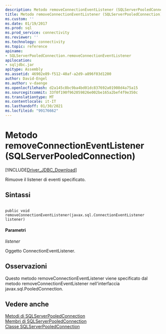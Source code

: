 ```yaml
---
description: Metodo removeConnectionEventListener (SQLServerPooledConnection)
title: Metodo removeConnectionEventListener (SQLServerPooledConnection) | Microsoft Docs
ms.custom: ''
ms.date: 01/19/2017
ms.prod: sql
ms.prod_service: connectivity
ms.reviewer: ''
ms.technology: connectivity
ms.topic: reference
apiname:
- SQLServerPooledConnection.removeConnectionEventListener
apilocation:
- sqljdbc.jar
apitype: Assembly
ms.assetid: 46902e89-f512-40af-a2d9-a896f03d1200
author: David-Engel
ms.author: v-daenge
ms.openlocfilehash: d2a145c8bc9ba4bd01dc837692a01908d4a75a15
ms.sourcegitcommit: 33f0f190f962059826e002be165a2bef4f9e350c
ms.translationtype: MT
ms.contentlocale: it-IT
ms.lasthandoff: 01/30/2021
ms.locfileid: "99176662"
---
```

# <a name="removeconnectioneventlistener-method-sqlserverpooledconnection"></a>Metodo removeConnectionEventListener (SQLServerPooledConnection)
[!INCLUDE[Driver_JDBC_Download](../../../includes/driver_jdbc_download.md)]

  Rimuove il listener di eventi specificato.  
  
## <a name="syntax"></a>Sintassi  
  
```  
  
public void removeConnectionEventListener(javax.sql.ConnectionEventListener listener)  
```  
  
#### <a name="parameters"></a>Parametri  
 *listener*  
  
 Oggetto ConnectionEventListener.  
  
## <a name="remarks"></a>Osservazioni  
 Questo metodo removeConnectionEventListener viene specificato dal metodo removeConnectionEventListener nell'interfaccia javax.sql.PooledConnection.  
  
## <a name="see-also"></a>Vedere anche  
 [Metodi di SQLServerPooledConnection](../../../connect/jdbc/reference/sqlserverpooledconnection-methods.md)   
 [Membri di SQLServerPooledConnection](../../../connect/jdbc/reference/sqlserverpooledconnection-members.md)   
 [Classe SQLServerPooledConnection](../../../connect/jdbc/reference/sqlserverpooledconnection-class.md)  
  
  
